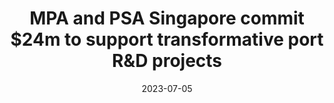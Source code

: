 ---
category:
- .nan
date: 2023-07-05
keyword_suggestion: ubuntu install docker
post_inspiration: https://lloydslist.maritimeintelligence.informa.com/LL1144865/MPA-and-PSA-Singapore-commit-24m-to-support-transformative-port-RD-projects
silot_terms: digital automation
title: MPA and PSA Singapore commit $24m to <b>support</b> transformative port R&amp;D
  projects
---